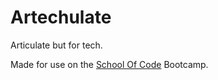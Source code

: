 # Artechulate

Articulate but for tech.

Made for use on the [School Of Code](www.schoolofcode.com) Bootcamp.
